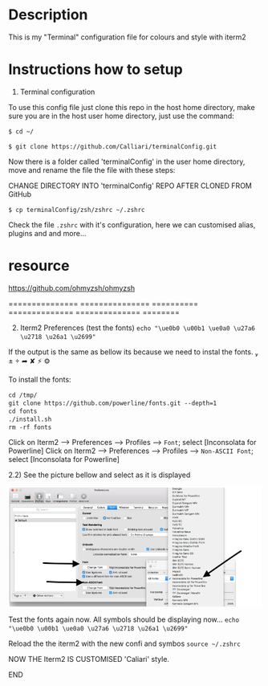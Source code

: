 # Description
This is my "Terminal" configuration file for colours and style with iterm2

# Instructions how to setup

1) Terminal configuration

To use this config file just clone this repo in the host  home directory,
make sure you are in the host user home directory, just use the command:

```
$ cd ~/
```

```
$ git clone https://github.com/Calliari/terminalConfig.git
```

Now there is a folder called 'terminalConfig' in the user home directory, move and rename the file the file with these steps:

CHANGE DIRECTORY INTO 'terminalConfig' REPO AFTER CLONED FROM GitHub
```
$ cp terminalConfig/zsh/zshrc ~/.zshrc
```

Check the file `.zshrc` with it's configuration, here we can customised alias, plugins and and more...

# resource
https://github.com/ohmyzsh/ohmyzsh


=============== =============== ========== ============== ============== ========


2) Iterm2 Preferences (test the fonts)
`echo "\ue0b0 \u00b1 \ue0a0 \u27a6 \u2718 \u26a1 \u2699" `

If the output is the same as bellow its because we need to instal the fonts.
 ±  ➦ ✘ ⚡ ⚙

To install the fonts:
```
cd /tmp/
git clone https://github.com/powerline/fonts.git --depth=1
cd fonts
./install.sh
rm -rf fonts

```

Click on Iterm2 --> Preferences --> Profiles --> `Font`; select [Inconsolata for Powerline]
Click on Iterm2 --> Preferences --> Profiles --> `Non-ASCII Font`; select [Inconsolata for Powerline]

2.2) See the picture bellow and select as it is displayed

![Terminal_png](https://github.com/Calliari/terminalConfig/blob/master/zsh/img/Screenshot_iterm_2config_font.png)

Test the fonts again now. All symbols should be displaying now...
`echo "\ue0b0 \u00b1 \ue0a0 \u27a6 \u2718 \u26a1 \u2699" `

Reload the the iterm2 with the new confi and symbos
`source ~/.zshrc`




NOW THE Iterm2 IS CUSTOMISED 'Caliari' style.

END
